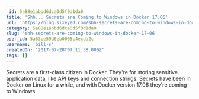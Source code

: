 ```yaml
---
_id: 5a88e1abbd6dca0d5f0d1da0
title: 'Shh... Secrets are Coming to Windows in Docker 17.06'
url: 'https://blog.sixeyed.com/shh-secrets-are-coming-to-windows-in-docker-17-06/'
category: 5a88e1abbd6dca0d5f0d1da0
slug: 'shh-secrets-are-coming-to-windows-in-docker-17-06'
user_id: 5a83ce59d6eb0005c4ecda2c
username: 'bill-s'
createdOn: '2017-07-28T07:11:38.000Z'
tags: []
---
```


Secrets are a first-class citizen in Docker. They're for storing sensitive application data, like API keys and connection strings. Secrets have been in Docker on Linux for a while, and with Docker version 17.06 they're coming to Windows.
